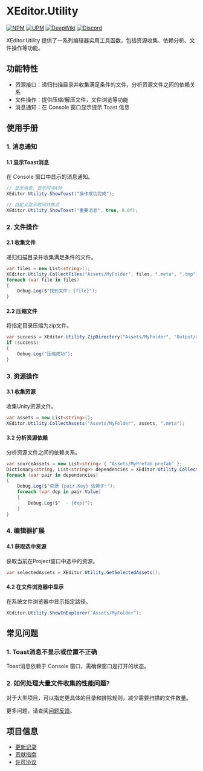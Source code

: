 # XEditor.Utility

[![NPM](https://img.shields.io/npm/v/io.eframework.unity.editor?label=NPM&logo=npm)](https://www.npmjs.com/package/io.eframework.unity.editor)
[![UPM](https://img.shields.io/npm/v/io.eframework.unity.editor?label=UPM&logo=unity&registry_uri=https://package.openupm.com)](https://openupm.com/packages/io.eframework.unity.editor)
[![DeepWiki](https://img.shields.io/badge/DeepWiki-Explore-blue)](https://deepwiki.com/eframework-io/Unity.Editor)
[![Discord](https://img.shields.io/discord/1422114598835851286?label=Discord&logo=discord)](https://discord.gg/XMPx2wXSz3)

XEditor.Utility 提供了一系列编辑器实用工具函数，包括资源收集、依赖分析、文件操作等功能。

## 功能特性

- 资源接口：递归扫描目录并收集满足条件的文件，分析资源文件之间的依赖关系
- 文件操作：提供压缩/解压文件，文件浏览等功能
- 消息通知：在 Console 窗口显示提示 Toast 信息

## 使用手册

### 1. 消息通知

#### 1.1 显示Toast消息
在 Console 窗口中显示的消息通知。

```csharp
// 显示消息，显示时间4秒
XEditor.Utility.ShowToast("操作成功完成");

// 自定义显示时间并焦点
XEditor.Utility.ShowToast("重要消息", true, 8.0f);
```

### 2. 文件操作

#### 2.1 收集文件
递归扫描目录并收集满足条件的文件。

```csharp
var files = new List<string>();
XEditor.Utility.CollectFiles("Assets/MyFolder", files, ".meta", ".tmp");
foreach (var file in files)
{
    Debug.Log($"找到文件: {file}");
}
```

#### 2.2 压缩文件
将指定目录压缩为zip文件。

```csharp
var success = XEditor.Utility.ZipDirectory("Assets/MyFolder", "Output/archive.zip");
if (success)
{
    Debug.Log("压缩成功");
}
```

### 3. 资源操作

#### 3.1 收集资源
收集Unity资源文件。

```csharp
var assets = new List<string>();
XEditor.Utility.CollectAssets("Assets/MyFolder", assets, ".meta");
```

#### 3.2 分析资源依赖
分析资源文件之间的依赖关系。

```csharp
var sourceAssets = new List<string> { "Assets/MyPrefab.prefab" };
Dictionary<string, List<string>> dependencies = XEditor.Utility.CollectDependency(sourceAssets);
foreach (var pair in dependencies)
{
    Debug.Log($"资源 {pair.Key} 依赖于:");
    foreach (var dep in pair.Value)
    {
        Debug.Log($"  - {dep}");
    }
}
```

### 4. 编辑器扩展

#### 4.1 获取选中资源
获取当前在Project窗口中选中的资源。

```csharp
var selectedAssets = XEditor.Utility.GetSelectedAssets();
```

#### 4.2 在文件浏览器中显示
在系统文件浏览器中显示指定路径。

```csharp
XEditor.Utility.ShowInExplorer("Assets/MyFolder");
```

## 常见问题

### 1. Toast消息不显示或位置不正确
Toast消息依赖于 Console 窗口，需确保窗口是打开的状态。

### 2. 如何处理大量文件收集的性能问题?
对于大型项目，可以指定更具体的目录和排除规则，减少需要扫描的文件数量。

更多问题，请查阅[问题反馈](../CONTRIBUTING.md#问题反馈)。

## 项目信息

- [更新记录](../CHANGELOG.md)
- [贡献指南](../CONTRIBUTING.md)
- [许可协议](../LICENSE.md)
